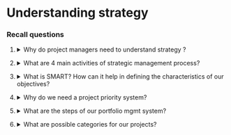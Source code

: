 # Understanding strategy

### Recall questions

1. <details markdown=1><summary markdown="span"> Why do project managers need to understand strategy ?</summary>

    \
	In order to ==respond to changes with appropriate decisions about future projects and adjustments to current ones==.

</details>

2. <details markdown=1><summary markdown="span"> What are 4 main activities of strategic management process?</summary>

    \
    4 main activities:
    - ==review== the ==mission==
    - set ==goals==
    - ==analyze and formulate strategies==
    - ==implement== strategies
	
	![](../../../static/ETM/strat1.png)

</details>

3. <details markdown=1><summary markdown="span"> What is SMART? How can it help in defining the characteristics of our objectives?</summary>

    \
	![](../../../static/ETM/strat2.png)

</details>

4. <details markdown=1><summary markdown="span">  Why do we need a project priority system?</summary>

    \
	Needed in order to:
	- reduce ==implementation gap==
	- ==counteract organizational politics==
	- reduce ==conflicts==
	
</details>

5. <details markdown=1><summary markdown="span">What are the steps of our portfolio mgmt system?</summary>

    \
	Steps:
	1. ==classification of the project==: financial or non financial (e.g. checklist)
	2. ==selection criteria==
	3. ==sources of proposal==
	4. ==evaluation of proposals==
	5. ==mgmt of the portfolio==

</details>

6. <details markdown=1><summary markdown="span"> What are possible categories for our projects? </summary>

    \
	4 categories useful to ==balance our approach==:
	- ==bread and butter: improve existing== products/services
	- ==pearls: revolutionary== opportunities
	- ==oysters: tech breakthroughs with high profit==
	- ==white elephants: no longer== viable prjs
	
</details>